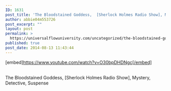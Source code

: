 ```yaml
---
ID: 1631
post_title: 'The Bloodstained Goddess,  [Sherlock Holmes Radio Show], Mystery, Detective, Suspense'
author: abbie04m553726
post_excerpt: ""
layout: post
permalink: >
  https://universalflowuniversity.com/uncategorized/the-bloodstained-goddess-sherlock-holmes-radio-show-mystery-detective-suspense/
published: true
post_date: 2014-08-13 11:43:44
---
```

[embed]https://www.youtube.com/watch?v=O30bpDHDNgc[/embed]</br></br>
<p>The Bloodstained Goddess,  [Sherlock Holmes Radio Show], Mystery, Detective, Suspense</p>
